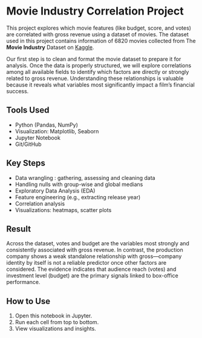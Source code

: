 #  Movie Industry Correlation Project


This project explores which movie features (like budget, score, and votes) are correlated with gross revenue using a dataset of movies. The dataset used in this project contains information of 6820 movies collected from The **Movie Industry** Dataset on [Kaggle](https://www.kaggle.com/datasets/danielgrijalvas/movies). 

Our first step is to clean and format the movie dataset to prepare it for analysis. Once the data is properly structured, we will explore correlations among all available fields to identify which factors are directly or strongly related to gross revenue. Understanding these relationships is valuable because it reveals what variables most significantly impact a film’s financial success.



##  Tools Used 

- Python (Pandas, NumPy)
- Visualization: Matplotlib, Seaborn
- Jupyter Notebook
- Git/GitHub


##  Key Steps
- Data wrangling : gathering, assessing and cleaning data
- Handling nulls with group-wise and global medians
- Exploratory Data Analysis (EDA)
- Feature engineering (e.g., extracting release year)
- Correlation analysis 
- Visualizations: heatmaps, scatter plots


## Result

Across the dataset, votes and budget are the variables most strongly and consistently associated with gross revenue. In contrast, the production company shows a weak standalone relationship with gross—company identity by itself is not a reliable predictor once other factors are considered. The evidence indicates that audience reach (votes) and investment level (budget) are the primary signals linked to box-office performance.



##  How to Use
1. Open this notebook in Jupyter.
2. Run each cell from top to bottom.
3. View visualizations and insights.

